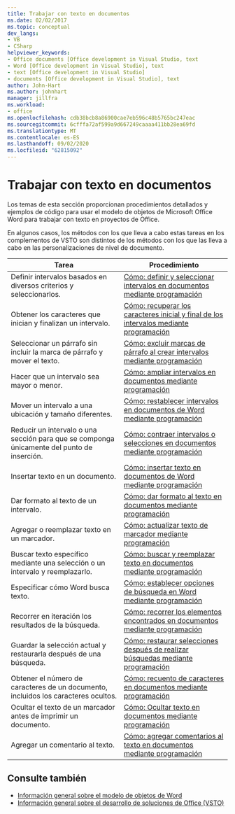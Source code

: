 ```yaml
---
title: Trabajar con texto en documentos
ms.date: 02/02/2017
ms.topic: conceptual
dev_langs:
- VB
- CSharp
helpviewer_keywords:
- Office documents [Office development in Visual Studio, text
- Word [Office development in Visual Studio], text
- text [Office development in Visual Studio]
- documents [Office development in Visual Studio], text
author: John-Hart
ms.author: johnhart
manager: jillfra
ms.workload:
- office
ms.openlocfilehash: cdb38bcb8a86900cae7eb596c48b5765bc247eac
ms.sourcegitcommit: 6cfffa72af599a9d667249caaaa411bb28ea69fd
ms.translationtype: MT
ms.contentlocale: es-ES
ms.lasthandoff: 09/02/2020
ms.locfileid: "62815092"
---
```

# <a name="work-with-text-in-documents"></a>Trabajar con texto en documentos
  Los temas de esta sección proporcionan procedimientos detallados y ejemplos de código para usar el modelo de objetos de Microsoft Office Word para trabajar con texto en proyectos de Office.

 En algunos casos, los métodos con los que lleva a cabo estas tareas en los complementos de VSTO son distintos de los métodos con los que las lleva a cabo en las personalizaciones de nivel de documento.

|Tarea|Procedimiento|
|----------|---------------|
|Definir intervalos basados en diversos criterios y seleccionarlos.|[Cómo: definir y seleccionar intervalos en documentos mediante programación](../vsto/how-to-programmatically-define-and-select-ranges-in-documents.md)|
|Obtener los caracteres que inician y finalizan un intervalo.|[Cómo: recuperar los caracteres inicial y final de los intervalos mediante programación](../vsto/how-to-programmatically-retrieve-start-and-end-characters-in-ranges.md)|
|Seleccionar un párrafo sin incluir la marca de párrafo y mover el texto.|[Cómo: excluir marcas de párrafo al crear intervalos mediante programación](../vsto/how-to-programmatically-exclude-paragraph-marks-when-creating-ranges.md)|
|Hacer que un intervalo sea mayor o menor.|[Cómo: ampliar intervalos en documentos mediante programación](../vsto/how-to-programmatically-extend-ranges-in-documents.md)|
|Mover un intervalo a una ubicación y tamaño diferentes.|[Cómo: restablecer intervalos en documentos de Word mediante programación](../vsto/how-to-programmatically-reset-ranges-in-word-documents.md)|
|Reducir un intervalo o una sección para que se componga únicamente del punto de inserción.|[Cómo: contraer intervalos o selecciones en documentos mediante programación](../vsto/how-to-programmatically-collapse-ranges-or-selections-in-documents.md)|
|Insertar texto en un documento.|[Cómo: insertar texto en documentos de Word mediante programación](../vsto/how-to-programmatically-insert-text-into-word-documents.md)|
|Dar formato al texto de un intervalo.|[Cómo: dar formato al texto en documentos mediante programación](../vsto/how-to-programmatically-format-text-in-documents.md)|
|Agregar o reemplazar texto en un marcador.|[Cómo: actualizar texto de marcador mediante programación](../vsto/how-to-programmatically-update-bookmark-text.md)|
|Buscar texto específico mediante una selección o un intervalo y reemplazarlo.|[Cómo: buscar y reemplazar texto en documentos mediante programación](../vsto/how-to-programmatically-search-for-and-replace-text-in-documents.md)|
|Especificar cómo Word busca texto.|[Cómo: establecer opciones de búsqueda en Word mediante programación](../vsto/how-to-programmatically-set-search-options-in-word.md)|
|Recorrer en iteración los resultados de la búsqueda.|[Cómo: recorrer los elementos encontrados en documentos mediante programación](../vsto/how-to-programmatically-loop-through-found-items-in-documents.md)|
|Guardar la selección actual y restaurarla después de una búsqueda.|[Cómo: restaurar selecciones después de realizar búsquedas mediante programación](../vsto/how-to-programmatically-restore-selections-after-searches.md)|
|Obtener el número de caracteres de un documento, incluidos los caracteres ocultos.|[Cómo: recuento de caracteres en documentos mediante programación](../vsto/how-to-programmatically-count-characters-in-documents.md)|
|Ocultar el texto de un marcador antes de imprimir un documento.|[Cómo: Ocultar texto en documentos mediante programación](../vsto/how-to-programmatically-hide-text-in-documents.md)|
|Agregar un comentario al texto.|[Cómo: agregar comentarios al texto en documentos mediante programación](../vsto/how-to-programmatically-add-comments-to-text-in-documents.md)|

## <a name="see-also"></a>Consulte también
- [Información general sobre el modelo de objetos de Word](../vsto/word-object-model-overview.md)
- [Información general sobre el desarrollo de soluciones de Office &#40;VSTO&#41;](../vsto/office-solutions-development-overview-vsto.md)
